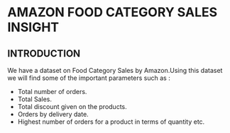 # AMAZON FOOD CATEGORY SALES INSIGHT

## INTRODUCTION

We have a dataset on Food Category Sales by Amazon.Using this dataset we will find some of the important parameters such as :
* Total number of orders.
* Total Sales.
* Total discount given on the products.
* Orders by delivery date.
* Highest number of orders for a product in terms of quantity etc.
  
